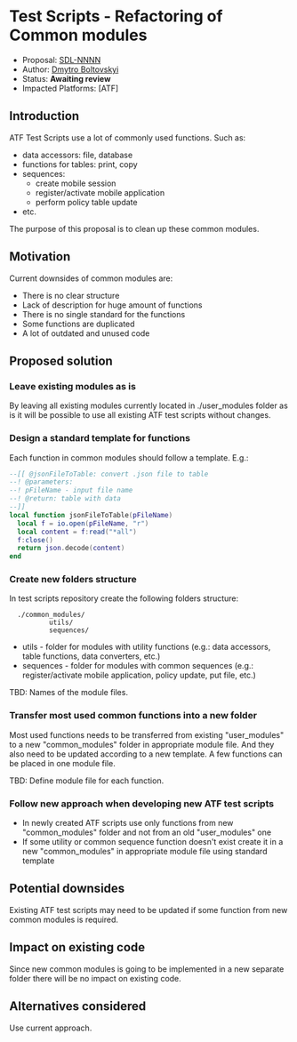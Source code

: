 # Test Scripts - Refactoring of Common modules

* Proposal: [SDL-NNNN](NNNN-test-scripts-common-modules-refactoring.md)
* Author: [Dmytro Boltovskyi](https://github.com/dboltovskyi)
* Status: **Awaiting review**
* Impacted Platforms: [ATF]

## Introduction

ATF Test Scripts use a lot of commonly used functions. Such as:

  - data accessors: file, database
  - functions for tables: print, copy
  - sequences:
    - create mobile session
    - register/activate mobile application
    - perform policy table update
  - etc.

The purpose of this proposal is to clean up these common modules.

## Motivation

Current downsides of common modules are:

  - There is no clear structure
  - Lack of description for huge amount of functions
  - There is no single standard for the functions
  - Some functions are duplicated
  - A lot of outdated and unused code

## Proposed solution

### Leave existing modules as is

By leaving all existing modules currently located in ./user_modules folder as is
it will be possible to use all existing ATF test scripts without changes.

### Design a standard template for functions

Each function in common modules should follow a template. E.g.:

```lua
--[[ @jsonFileToTable: convert .json file to table
--! @parameters:
--! pFileName - input file name
--! @return: table with data
--]]
local function jsonFileToTable(pFileName)
  local f = io.open(pFileName, "r")
  local content = f:read("*all")
  f:close()
  return json.decode(content)
end
```

### Create new folders structure

In test scripts repository create the following folders structure:

```
  ./common_modules/
          utils/
          sequences/
```

  - utils - folder for modules with utility functions (e.g.: data accessors, table functions, data converters, etc.)
  - sequences - folder for modules with common sequences (e.g.: register/activate mobile application, policy update, put file, etc.)

TBD: Names of the module files.

### Transfer most used common functions into a new folder

Most used functions needs to be transferred from existing "user_modules" to a new "common_modules" folder in appropriate module file.
And they also need to be updated according to a new template.
A few functions can be placed in one module file.

TBD: Define module file for each function.

### Follow new approach when developing new ATF test scripts

  - In newly created ATF scripts use only functions from new "common_modules" folder and not from an old "user_modules" one
  - If some utility or common sequence function doesn't exist create it in a new "common_modules" in appropriate module file using standard template

## Potential downsides

Existing ATF test scripts may need to be updated if some function from new common modules is required.

## Impact on existing code

Since new common modules is going to be implemented in a new separate folder there will be no impact on existing code.

## Alternatives considered

Use current approach.

